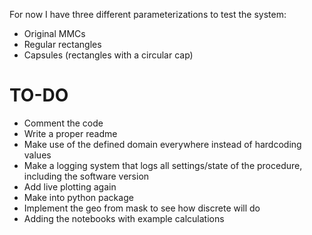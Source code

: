 For now I have three different parameterizations to test the system:
- Original MMCs
- Regular rectangles
- Capsules (rectangles with a circular cap)

# TO-DO
- Comment the code
- Write a proper readme
- Make use of the defined domain everywhere instead of hardcoding values
- Make a logging system that logs all settings/state of the procedure, including the software version
- Add live plotting again
- Make into python package
- Implement the geo from mask to see how discrete will do
- Adding the notebooks with example calculations